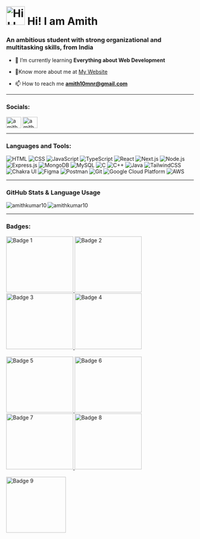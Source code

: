 <h1>
  <img src="https://user-images.githubusercontent.com/18350557/176309783-0785949b-9127-417c-8b55-ab5a4333674e.gif" alt="Hi! I am Amith Kumar" width="50" /> Hi! I am Amith
</h1>

<h3>An ambitious student with strong organizational and multitasking skills, from India</h3>

- 🌱 I’m currently learning **Everything about Web Development**

- 🔗Know more about me at <a href="www.#.com">My Website</a>

- 📫 How to reach me **amith10mnr@gmail.com**

---

<h3 align="left">Socials:</h3>
<p align="left">
<a href="https://www.linkedin.com/in/amithkumar-p-radhakrishnan-7179b8283/" target="blank"><img align="center" src="https://raw.githubusercontent.com/rahuldkjain/github-profile-readme-generator/master/src/images/icons/Social/linked-in-alt.svg" alt="amithkumar p. radhakrishnan" height="30" width="40" /></a>
<a href="https://instagram.com/amithkumar_10" target="blank"><img align="center" src="https://raw.githubusercontent.com/rahuldkjain/github-profile-readme-generator/master/src/images/icons/Social/instagram.svg" alt="amithkumar_10" height="30" width="40" /></a>
</p>

---

<h3 align="left">Languages and Tools:</h3>
<p>
  <img src="https://img.shields.io/badge/HTML-E34F26?style=for-the-badge&logo=html5&logoColor=white" alt="HTML" />
  <img src="https://img.shields.io/badge/CSS-1572B6?style=for-the-badge&logo=css3&logoColor=white" alt="CSS" />
  <img src="https://img.shields.io/badge/JavaScript-F7DF1E?style=for-the-badge&logo=javascript&logoColor=black" alt="JavaScript" />
  <img src="https://img.shields.io/badge/TypeScript-3178C6?style=for-the-badge&logo=typescript&logoColor=white" alt="TypeScript" />
  <img src="https://img.shields.io/badge/React-20232A?style=for-the-badge&logo=react&logoColor=61DAFB" alt="React" />
  <img src="https://img.shields.io/badge/Next.js-000000?style=for-the-badge&logo=next.js&logoColor=white" alt="Next.js" />
  <img src="https://img.shields.io/badge/Node.js-43853D?style=for-the-badge&logo=node.js&logoColor=white" alt="Node.js" />
  <img src="https://img.shields.io/badge/Express.js-404D59?style=for-the-badge" alt="Express.js" />
  <img src="https://img.shields.io/badge/MongoDB-4EA94B?style=for-the-badge&logo=mongodb&logoColor=white" alt="MongoDB" />
  <img src="https://img.shields.io/badge/MySQL-4479A1?style=for-the-badge&logo=mysql&logoColor=white" alt="MySQL" />
  <img src="https://img.shields.io/badge/C-A8B9CC?style=for-the-badge&logo=c&logoColor=black" alt="C" />
  <img src="https://img.shields.io/badge/C++-00599C?style=for-the-badge&logo=c%2B%2B&logoColor=white" alt="C++" />
  <img src="https://img.shields.io/badge/Java-007396?style=for-the-badge&logo=java&logoColor=white" alt="Java" />
  <img src="https://img.shields.io/badge/Tailwind_CSS-38B2AC?style=for-the-badge&logo=tailwind-css&logoColor=white" alt="TailwindCSS" />
  <img src="https://img.shields.io/badge/Chakra_UI-319795?style=for-the-badge&logo=chakra-ui&logoColor=white" alt="Chakra UI" />
  <img src="https://img.shields.io/badge/Figma-000000?style=for-the-badge&logo=figma&logoColor=white" alt="Figma" />
  <img src="https://img.shields.io/badge/Postman-FF6C37?style=for-the-badge&logo=postman&logoColor=white" alt="Postman" />
  <img src="https://img.shields.io/badge/-Git-F05032?style=for-the-badge&logo=git&logoColor=white" alt="Git" />
  <img src="https://img.shields.io/badge/Google_Cloud-4285F4?style=for-the-badge&logo=google-cloud&logoColor=white" alt="Google Cloud Platform" />
  <img src="https://img.shields.io/badge/AWS-232F3E?style=for-the-badge&logo=amazon&logoColor=white" alt="AWS" />
</p>

---

<h3>GitHub Stats & Language Usage</h3>
<p>
  <img align="left" src="https://github-readme-stats.vercel.app/api/top-langs?username=amithkumar10&show_icons=true&locale=en&layout=compact" alt="amithkumar10" />
  <img align="center" src="https://github-readme-stats.vercel.app/api?username=amithkumar10&show_icons=true&locale=en&cache_seconds=0" alt="amithkumar10" />
</p>

---

<p align="left">
<h3 align="left">Badges:</h3>

<div >
    <a href="https://www.cloudskillsboost.google/public_profiles/6f30bb49-04d5-4b6e-99ad-212d9c2034bf/badges/5737532">
        <img height="150px" width="180px" src="https://cdn.qwiklabs.com/dGJj9QGPM0XKy1XJZwIrl5HAzGkopR5n8J5Ex1HzNUs%3D" alt="Badge 1">
    </a>
    <a href="https://www.cloudskillsboost.google/public_profiles/6f30bb49-04d5-4b6e-99ad-212d9c2034bf/badges/5858180">
        <img height="150px" width="180px" src="https://cdn.qwiklabs.com/pfbHZIL5bmVEy0ZFJn5bzkHpbUVefMti4xbbGoCOh9s%3D" alt="Badge 2">
    </a>
    <a href="https://www.cloudskillsboost.google/public_profiles/6f30bb49-04d5-4b6e-99ad-212d9c2034bf/badges/5843993">
        <img height="150px" width="180px" src="https://cdn.qwiklabs.com/Nef4drGnjz5nOQCgSjdcV5Fhl%2FzJAyNrNfWZ4AQ1xL0%3D" alt="Badge 3">
    </a>
    <a href="https://www.cloudskillsboost.google/public_profiles/6f30bb49-04d5-4b6e-99ad-212d9c2034bf/badges/5823287">
        <img height="150px" width="180px" src="https://cdn.qwiklabs.com/hJUAG%2BgAxYxJ3Scj0ch7p3n3TWZA%2BHOMtMkX2F%2Fmt3Y%3D" alt="Badge 4">
    </a>
</div>

<br>

<div>
    <a href="https://www.cloudskillsboost.google/public_profiles/6f30bb49-04d5-4b6e-99ad-212d9c2034bf/badges/5804868">
        <img height="150px" width="180px" src="https://cdn.qwiklabs.com/TbOoOcpQdNxRawSvSE3K5cbakxBmki8F%2FgjwN6yKY98%3D" alt="Badge 5">
    </a>
    <a href="https://www.cloudskillsboost.google/public_profiles/6f30bb49-04d5-4b6e-99ad-212d9c2034bf/badges/5844831">
        <img height="150px" width="180px" src="https://cdn.qwiklabs.com/OT8k8pRRu%2ForDqpfuMIwyglzX14PyLPFHd2FNRS0Ifc%3D" alt="Badge 6">
    </a>
    <a href="https://www.cloudskillsboost.google/public_profiles/6f30bb49-04d5-4b6e-99ad-212d9c2034bf/badges/5858181">
        <img height="150px" width="180px" src="https://cdn.qwiklabs.com/6QsPX5Wdg0eHWFed3ZKTbX2c88yVFGgaWPlYt%2BJdp4Q%3D" alt="Badge 7">
    </a>
    <a href="https://www.cloudskillsboost.google/public_profiles/6f30bb49-04d5-4b6e-99ad-212d9c2034bf/badges/5858354">
        <img height="150px" width="180px" src="https://cdn.qwiklabs.com/SOUHCWvev6HmfC5QztXJd%2BCkSK8%2B3WGWg%2BF%2Fww%2FfqXA%3D" alt="Badge 8">
    </a>
</div>

<br>

<div>
    <a href="https://www.cloudskillsboost.google/public_profiles/6f30bb49-04d5-4b6e-99ad-212d9c2034bf/badges/5859064">
        <img height="150px" width="160px" src="https://cdn.qwiklabs.com/WlxuAP5%2FfVCEXdaQuf7pGIFM8sDgjZ1Q0TSFlRpJofQ%3D" alt="Badge 9">
    </a>
</div>
   </p>

    
